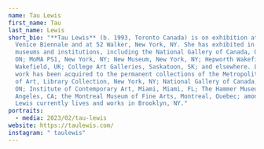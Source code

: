 ```yaml
---
name: Tau Lewis
first_name: Tau
last_name: Lewis
short_bio: "**Tau Lewis** (b. 1993, Toronto Canada) is on exhibition at The 59th
  Venice Biennale and at 52 Walker, New York, NY. She has exhibited in several
  museums and institutions, including the National Gallery of Canada, Ottawa,
  ON; MoMA PS1, New York, NY; New Museum, New York, NY; Hepworth Wakefield,
  Wakefield, UK; College Art Galleries, Saskatoon, SK; and elsewhere. Lewis's
  work has been acquired to the permanent collections of the Metropolitan Museum
  of Art, Library Collection, New York, NY; National Gallery of Canada, Ottawa,
  ON; Institute of Contemporary Art, Miami, Miami, FL; The Hammer Museum, Los
  Angeles, CA; the Montreal Museum of Fine Arts, Montreal, Quebec; among others.
  Lewis currently lives and works in Brooklyn, NY."
portraits:
  - media: 2023/02/tau-lewis
website: https://taulewis.com/
instagram: " taulewis"
---
```

